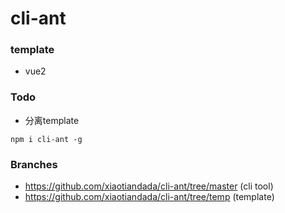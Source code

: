 # cli-ant

### template

- vue2

### Todo

- 分离template


```shell
npm i cli-ant -g
```

### Branches
- https://github.com/xiaotiandada/cli-ant/tree/master (cli tool)
- https://github.com/xiaotiandada/cli-ant/tree/temp (template)